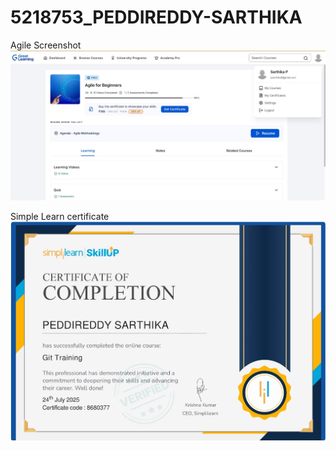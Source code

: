 # 5218753_PEDDIREDDY-SARTHIKA

Agile Screenshot
![agile screenshot](https://github.com/sarthika321/5218753_PEDDIREDDY-SARTHIKA/blob/main/sdlc/AGILE_SCREENSHOT_SARTHIKA.jpg)


Simple Learn certificate
![git certificate](https://github.com/sarthika321/5218753_PEDDIREDDY-SARTHIKA/blob/main/sdlc/SIMPLI_LEARN_SARTHIKA_SCREENSHOT.jpg)
